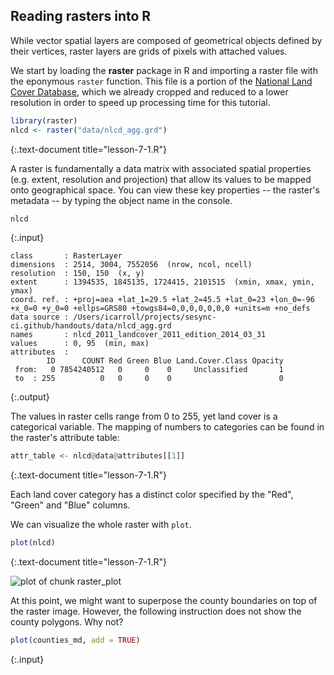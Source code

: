 ---
---

## Reading rasters into R

While vector spatial layers are composed of geometrical objects defined by their vertices, raster layers are grids of pixels with attached values. 

We start by loading the **raster** package in R and importing a raster file with the eponymous `raster` function. This file is a portion of the [National Land Cover Database](http://www.mrlc.gov/nlcd2011.php), which we already cropped and reduced to a lower resolution in order to speed up processing time for this tutorial.


~~~r
library(raster)
nlcd <- raster("data/nlcd_agg.grd")
~~~
{:.text-document title="lesson-7-1.R"}

<!--split-->

A raster is fundamentally a data matrix with associated spatial properties (e.g. extent, resolution and projection) that allow its values to be mapped onto geographical space. You can view these key properties -- the raster's metadata -- by typing the object name in the console.


~~~r
nlcd
~~~
{:.input}
~~~
class       : RasterLayer 
dimensions  : 2514, 3004, 7552056  (nrow, ncol, ncell)
resolution  : 150, 150  (x, y)
extent      : 1394535, 1845135, 1724415, 2101515  (xmin, xmax, ymin, ymax)
coord. ref. : +proj=aea +lat_1=29.5 +lat_2=45.5 +lat_0=23 +lon_0=-96 +x_0=0 +y_0=0 +ellps=GRS80 +towgs84=0,0,0,0,0,0,0 +units=m +no_defs 
data source : /Users/icarroll/projects/sesync-ci.github/handouts/data/nlcd_agg.grd 
names       : nlcd_2011_landcover_2011_edition_2014_03_31 
values      : 0, 95  (min, max)
attributes  :
        ID      COUNT Red Green Blue Land.Cover.Class Opacity
 from:   0 7854240512   0     0    0     Unclassified       1
 to  : 255          0   0     0    0                        0
~~~
{:.output}

<!--split-->

The values in raster cells range from 0 to 255, yet land cover is a categorical variable. The mapping of numbers to categories can be found in the raster's attribute table:

~~~r
attr_table <- nlcd@data@attributes[[1]]
~~~
{:.text-document title="lesson-7-1.R"}

Each land cover category has a distinct color specified by the "Red", "Green" and "Blue" columns. 

<!--split-->

We can visualize the whole raster with `plot`.

~~~r
plot(nlcd)
~~~
{:.text-document title="lesson-7-1.R"}

![plot of chunk raster_plot](/maps-in-R-lesson/images/raster_plot-1.png)

<!--split-->

At this point, we might want to superpose the county boundaries on top of the raster image. However, the following instruction does not show the county polygons. Why not?

~~~r
plot(counties_md, add = TRUE)
~~~
{:.input}
